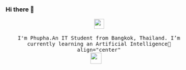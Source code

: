 ### Hi there 👋
<p align="center">
  <img src="https://user-images.githubusercontent.com/5679180/79618120-0daffb80-80be-11ea-819e-d2b0fa904d07.gif" width="27px">
  <br><br>
  <samp>
I'm Phupha.An IT Student from Bangkok, Thailand. I’m currently learning an Artificial Intelligence🤖 
     <br> align="center"<br><a href="https://www.instagram.com/___bx_x/?hl=th"><img height="30" src="https://github.com/WaylonWalker/WaylonWalker/blob/master/icon/instagram.jpg?raw=true"></a>&nbsp;&nbsp;
  </samp>
</p>

<!--
**c0zyb0y/c0zyb0y** is a ✨ _special_ ✨ repository because its `README.md` (this file) appears on your GitHub profile.

Here are some ideas to get you started:

- 🔭 I’m currently working on ...
- 🌱 I’m currently learning ...
- 👯 I’m looking to collaborate on ...
- 🤔 I’m looking for help with ...
- 💬 Ask me about ...
- 📫 How to reach me: ...
- 😄 Pronouns: ...
- ⚡ Fun fact: ...
-->
